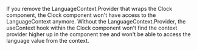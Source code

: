 If you remove the LanguageContext.Provider that wraps the Clock component, the Clock component won't have access to the LanguageContext anymore. 
Without the LanguageContext.Provider, the useContext hook within the Clock component won't find the context provider higher up in the component 
tree and won't be able to access the language value from the context.